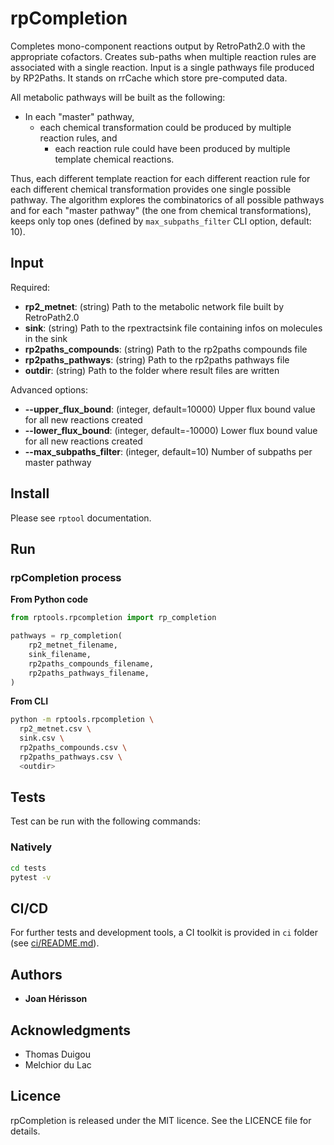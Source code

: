 # rpCompletion

Completes mono-component reactions output by RetroPath2.0 with the appropriate cofactors. Creates sub-paths when multiple reaction rules are associated with a single reaction. Input is a single pathways file produced by RP2Paths. It stands on rrCache which store pre-computed data.

All metabolic pathways will be built as the following:

- In each "master" pathway,
  - each chemical transformation could be produced by multiple reaction rules, and
    - each reaction rule could have been produced by multiple template chemical reactions.

Thus, each different template reaction for each different reaction rule for each different chemical transformation provides one single possible pathway. The algorithm explores the combinatorics of all possible pathways and for each "master pathway" (the one from chemical transformations), keeps only top ones (defined by `max_subpaths_filter` CLI option, default: 10).

## Input

Required:
* **rp2_metnet**: (string) Path to the metabolic network file built by RetroPath2.0
* **sink**: (string) Path to the rpextractsink file containing infos on molecules in the sink
* **rp2paths_compounds**: (string) Path to the rp2paths compounds file
* **rp2paths_pathways**: (string) Path to the rp2paths pathways file
* **outdir**: (string) Path to the folder where result files are written

Advanced options:
* **--upper_flux_bound**: (integer, default=10000) Upper flux bound value for all new reactions created
* **--lower_flux_bound**: (integer, default=-10000) Lower flux bound value for all new reactions created
* **--max_subpaths_filter**: (integer, default=10) Number of subpaths per master pathway



<!-- ## Memory management

### File mode
This is the default mode. All cache data are stored into files on disk and loaded in memory each time the tool is used. In this mode, fingerprint in memory is equal to the size of cache files loaded in memory multiplied by the number of processes which are running at the same time. Option can be specified by `--store-mode file`.

### DB mode
In order to save memory space, cache data can be loaded once in a database (redis) so that the memory space taken is equal to one instance of the cache, whatever the number of processes whic are running. Option can be specified by `--store-mode <db_host>`, where `db_host` is the hostname on which redis server is running. -->


## Install
Please see `rptool` documentation.

## Run

### rpCompletion process
**From Python code**
```python
from rptools.rpcompletion import rp_completion

pathways = rp_completion(
    rp2_metnet_filename,
    sink_filename,
    rp2paths_compounds_filename,
    rp2paths_pathways_filename,
)
```
**From CLI**
```sh
python -m rptools.rpcompletion \
  rp2_metnet.csv \
  sink.csv \
  rp2paths_compounds.csv \
  rp2paths_pathways.csv \
  <outdir>
```

## Tests
Test can be run with the following commands:

### Natively
```bash
cd tests
pytest -v
```

## CI/CD
For further tests and development tools, a CI toolkit is provided in `ci` folder (see [ci/README.md](ci/README.md)).

## Authors

* **Joan Hérisson**

## Acknowledgments

* Thomas Duigou
* Melchior du Lac

## Licence
rpCompletion is released under the MIT licence. See the LICENCE file for details.
